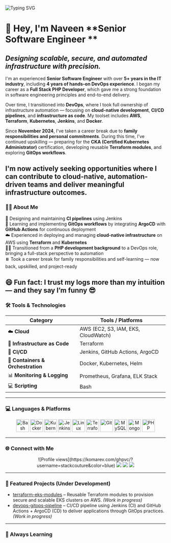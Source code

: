 ![Typing SVG](https://readme-typing-svg.demolab.com?font=Fira+Code&pause=300&width=780&color=FF0000&lines=Welcome+to+StackCouture's+GitHub+Profile!;Passionate+about+DevOps+and+Cloud+Engineering;Exploring+CI%2FCD%2C+Docker%2C+Kubernetes%2C+and+more!;Let%27s+build+something+amazing+together+🚀)

# 👋 Hey, I'm Naveen **Senior Software Engineer **  

*Designing scalable, secure, and automated infrastructure with precision.*
---
I'm an experienced **Senior Software Engineer** with over **5+ years in the IT industry**, including **4 years of hands-on DevOps experience**. I began my career as a **Full Stack PHP Developer**, which gave me a strong foundation in software engineering principles and end-to-end delivery.

Over time, I transitioned into **DevOps**, where I took full ownership of infrastructure automation — focusing on **cloud-native development**, **CI/CD pipelines**, and **infrastructure as code**. My toolset includes **AWS**, **Terraform**, **Kubernetes**, **Jenkins**, and **Docker**.

Since **November 2024**, I've taken a career break due to **family responsibilities and personal commitments**. During this time, I’ve continued upskilling — preparing for the **CKA (Certified Kubernetes Administrator)** certification, developing reusable **Terraform modules**, and exploring **GitOps workflows**.

I'm now actively seeking opportunities where I can contribute to cloud-native, automation-driven teams and deliver meaningful infrastructure outcomes.
---
### 🧑‍💻 About Me

  🔧 Designing and maintaining **CI pipelines** using Jenkins  
  🌱 Learning and implementing **GitOps workflows** by integrating **ArgoCD** with **GitHub Actions** for continuous deployment  
  ☁️ Experienced in deploying and managing **cloud-native infrastructure** on AWS using **Terraform** and **Kubernetes**  
  👨‍💻 Transitioned from a **PHP development background** to a DevOps role, bringing a full-stack perspective to automation  
  ⏸️ Took a career break for family responsibilities and self-learning — now back, upskilled, and project-ready

  😄 **Fun fact:** I trust my logs more than my intuition — and they say I’m funny 😎
---

### 🛠️ Tools & Technologies

| Category                      | Tools / Platforms |
|------------------------------|-------------------|
| ☁️ **Cloud**                 | AWS (EC2, S3, IAM, EKS, CloudWatch) |
| 🧱 **Infrastructure as Code** | Terraform |
| 🔁 **CI/CD**                 | Jenkins, GitHub Actions, ArgoCD |
| 🐳 **Containers & Orchestration** | Docker, Kubernetes, Helm |
| 📊 **Monitoring & Logging**  | Prometheus, Grafana, ELK Stack |
| 💻 **Scripting**             | Bash |
---

### 💻 Languages & Platforms

<p align="center">
  <img src="https://cdn.jsdelivr.net/gh/devicons/devicon/icons/bash/bash-original.svg" width="40" title="Bash" />
  <img src="https://cdn.jsdelivr.net/gh/devicons/devicon/icons/docker/docker-original.svg" width="40" title="Docker" />
  <img src="https://cdn.jsdelivr.net/gh/devicons/devicon/icons/kubernetes/kubernetes-plain.svg" width="40" title="Kubernetes" />
  <img src="https://cdn.jsdelivr.net/gh/devicons/devicon/icons/jenkins/jenkins-original.svg" width="40" title="Jenkins" />
  <img src="https://cdn.jsdelivr.net/gh/devicons/devicon/icons/linux/linux-original.svg" width="40" title="Linux" />
  <img src="https://cdn.jsdelivr.net/gh/devicons/devicon/icons/terraform/terraform-original.svg" width="40" title="Terraform" />
  <img src="https://cdn.jsdelivr.net/gh/devicons/devicon/icons/git/git-original.svg" width="40" title="Git" />
  <img src="https://cdn.jsdelivr.net/gh/devicons/devicon/icons/mysql/mysql-original.svg" width="40" title="MySQL" />
  <img src="https://cdn.jsdelivr.net/gh/devicons/devicon/icons/mongodb/mongodb-original.svg" width="40" title="MongoDB" />
  <img src="https://cdn.jsdelivr.net/gh/devicons/devicon/icons/php/php-original.svg" width="40" title="PHP" />
</p>

---

### 🌐 Connect with Me

<p align="center">
  ![Profile views](https://komarev.com/ghpvc/?username=stackcouture&color=blue)
  <a href="https://github.com/stackcouture"><img src="https://img.shields.io/badge/GitHub-stackcouture-181717?style=for-the-badge&logo=github" /></a>
  <a href="https://www.linkedin.com/in/naveen-ramlu"><img src="https://img.shields.io/badge/LinkedIn-naveen--r-blue?style=for-the-badge&logo=linkedin" /></a>
  <a href="https://stackcouture.medium.com/"><img src="https://img.shields.io/badge/Medium-@stackcouture-black?style=for-the-badge&logo=medium" /></a>
</p>

---

### 🚀 Featured Projects (Under Development)

- [terraform-eks-modules](https://github.com/stackcouture/terraform-eks-modules) – Reusable Terraform modules to provision secure and scalable EKS clusters on AWS. *(Work in progress)*
- [devops-gitops-pipeline](https://github.com/stackcouture/devops-gitops-pipeline) – CI/CD pipeline using Jenkins (CI) and GitHub Actions + ArgoCD (CD) to deliver applications through GitOps practices. *(Work in progress)*
  
---

### 🧠 Always Learning
